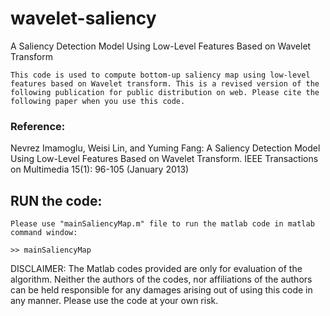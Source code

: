 # wavelet-saliency
A Saliency Detection Model Using Low-Level Features Based on Wavelet Transform

    This code is used to compute bottom-up saliency map using low-level features based on Wavelet transform. This is a revised version of the following publication for public distribution on web. Please cite the following paper when you use this code.

### Reference:
Nevrez Imamoglu, Weisi Lin, and Yuming Fang: A Saliency Detection Model Using Low-Level Features Based on Wavelet Transform. IEEE Transactions on Multimedia 15(1): 96-105 (January 2013)

##  RUN the code:
    Please use "mainSaliencyMap.m" file to run the matlab code in matlab command window:

```
>> mainSaliencyMap
```


DISCLAIMER: The Matlab codes provided are only for evaluation of the algorithm. Neither the authors of the codes, nor affiliations of the authors can be held responsible for any damages arising out of using this code in any manner. Please use the code at your own risk.

